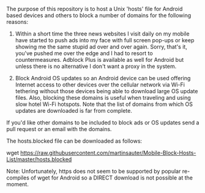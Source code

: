 The purpose of this repository is to host a Unix 'hosts' file for Android based devices and others to block a number of domains for the following reasons:

1. Within a short time the three news websites I visit daily on my mobile have started to push ads into my face with full screen pop-ups or keep showing me the same stupid ad over and over again. Sorry, that's it, you've pushed me over the edge and I had to resort to countermeasures. Adblock Plus is available as well for Android but unless there is no alternative I don't want a proxy in the system.

2. Block Android OS updates so an Android device can be used offering Internet access to other devices over the cellular network via Wi-Fi tethering without those devices being able to download large OS update files. Also, blocking these domains is useful when traveling and using slow hotel Wi-Fi hotspots. Note that the list of domains from which OS updates are downloaded is far from complete. 

If you'd like other domains to be included to block ads or OS updates send a pull request or an email with the domains.

The hosts.blocked file can be downloaded as follows:

wget https://raw.githubusercontent.com/martinsauter/Mobile-Block-Hosts-List/master/hosts.blocked

Note: Unfortunately, https does not seem to be supported by popular re-compiles of wget for Android so a DIRECT download is not possible at the moment.



